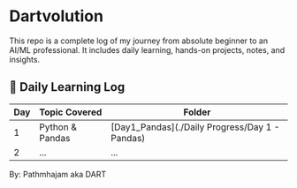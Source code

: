 # Dartvolution 

This repo is a complete log of my journey from absolute beginner to an AI/ML professional. It includes daily learning, hands-on projects, notes, and insights.

## 📅 Daily Learning Log
| Day | Topic Covered             | Folder               |
|-----|---------------------------|----------------------|
| 1   | Python & Pandas | [Day1_Pandas](./Daily Progress/Day 1 - Pandas) |
| 2   | ...                       | ...                  |


By: 
Pathmhajam aka DART